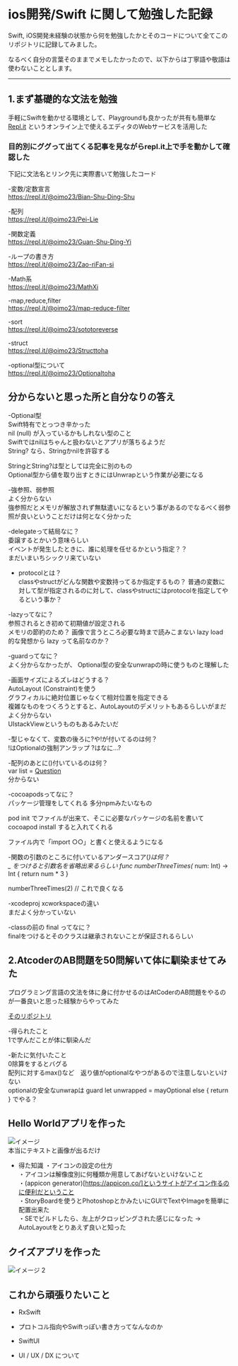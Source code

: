 # ios開発/Swift に関して勉強した記録
Swift, iOS開発未経験の状態から何を勉強したかとそのコードについて全てこのリポジトリに記録してみました。  
    
なるべく自分の言葉そのままでメモしたかったので、以下からは丁寧語や敬語は使わないこととします。

------------------


## 1.まず基礎的な文法を勉強
手軽にSwiftを動かせる環境として、Playgroundも良かったが共有も簡単な [Repl.it](https://repl.it/) というオンライン上で使えるエディタのWebサービスを活用した

### 目的別にググって出てくる記事を見ながらrepl.it上で手を動かして確認した

下記に文法名とリンク先に実際書いて勉強したコード  

-変数/定数宣言  
https://repl.it/@oimo23/Bian-Shu-Ding-Shu  

-配列  
https://repl.it/@oimo23/Pei-Lie    

-関数定義  
https://repl.it/@oimo23/Guan-Shu-Ding-Yi  

-ループの書き方  
https://repl.it/@oimo23/Zao-riFan-si
 
-Math系  
https://repl.it/@oimo23/MathXi    

-map,reduce,filter  
https://repl.it/@oimo23/map-reduce-filter

-sort  
https://repl.it/@oimo23/sototoreverse

-struct  
https://repl.it/@oimo23/Structtoha

-optional型について  
https://repl.it/@oimo23/Optionaltoha

## 分からないと思った所と自分なりの答え
-Optional型  
Swift特有でとっつき辛かった  
nil (null) が入っているかもしれない型のこと  
Swiftではnilはちゃんと扱わないとアプリが落ちるようだ  
String? なら、Stringかnilを許容する  

StringとString?は型としては完全に別のもの  
Optional型から値を取り出すときにはUnwrapという作業が必要になる  

-強参照、弱参照  
よく分からない  
強参照だとメモリが解放されず無駄遣いになるという事があるのでなるべく弱参照が良いということだけは何となく分かった  

-delegateって結局なに？  
委譲するとかいう意味らしい  
イベントが発生したときに、誰に処理を任せるかという指定？？  
まだいまいちシックリ来ていない  

- protocolとは？  
classやstructがどんな関数や変数持ってるか指定するもの？
普通の変数に対して型が指定されるのに対して、classやstructにはprotocolを指定してやるという事か？

-lazyってなに？  
参照されるとき初めて初期値が設定される  
メモリの節約のため？ 画像で言うところ必要な時まで読みこまない lazy load 的な発想から lazy って名前なのか？

-guardってなに？  
よく分からなかったが、
Optional型の安全なunwrapの時に使うものと理解した  

-画面サイズによるズレはどうする？  
AutoLayout (Constraint)を使う  
グラフィカルに絶対位置じゃなくて相対位置を指定できる  
複雑なものをつくろうとすると、AutoLayoutのデメリットもあるらしいがまだよく分からない  
UIstackViewというものもあるみたいだ  

-型じゃなくて、変数の後ろに?や!が付いてるのは何？  
!はOptionalの強制アンラップ
?はなに...?

-配列のあとに()付いているのは何？  
var list = [Question]()  
分からない  

-cocoapodsってなに？  
パッケージ管理をしてくれる
多分npmみたいなもの  

pod init でファイルが出来て、そこに必要なパッケージの名前を書いて cocoapod install すると入れてくれる  
    
ファイル内で「import ○○」と書くと使えるようになる

-関数の引数のところに付いているアンダースコア(_)は何？  
_ をつけると引数名を省略出来るらしい
func numberThreeTimes(_ num: Int) -> Int {
  return num * 3
}

numberThreeTimes(2) // これで良くなる

-xcodeproj xcworkspaceの違い  
まだよく分かっていない

-classの前の final ってなに？  
finalをつけるとそのクラスは継承されないことが保証されるらしい  

## 2.AtcoderのAB問題を50問解いて体に馴染ませてみた
プログラミング言語の文法を体に身に付かせるのはAtCoderのAB問題をやるのが一番良いと思った経験からやってみた
   
[そのリポジトリ](https://github.com/oimo23/Atcoder_Swift)

-得られたこと  
1で学んだことが体に馴染んだ  

-新たに気付いたこと  
0除算をするとバグる  
配列に対するmax()など　返り値がoptionalなやつがあるので注意しないといけない    
optionalの安全なunwrapは guard let unwrapped = mayOptional else { return }    でやる？


## Hello Worldアプリを作った
![イメージ](https://user-images.githubusercontent.com/18276888/64484545-9de7b180-d24e-11e9-946e-c4e23be1a321.GIF)  
本当にテキストと画像が出るだけ  

- 得た知識
・アイコンの設定の仕方  
・アイコンは解像度別に何種類か用意してあげないといけないこと  
・(appicon generator)[https://appicon.co/]というサイトがアイコン作るのに便利だということ  
・StoryBoardを使うとPhotoshopとかみたいにGUIでTextやImageを簡単に配置出来た  
・SEでビルドしたら、左上がクロッピングされた感じになった →
 AutoLayoutをとりあえず良いと知った  


## クイズアプリを作った
![イメージ 2](https://user-images.githubusercontent.com/18276888/64484552-a04a0b80-d24e-11e9-8cc3-19da51a97163.GIF)  


## これから頑張りたいこと
- RxSwift

- プロトコル指向やSwiftっぽい書き方ってなんなのか

- SwiftUI

- UI / UX / DX について
